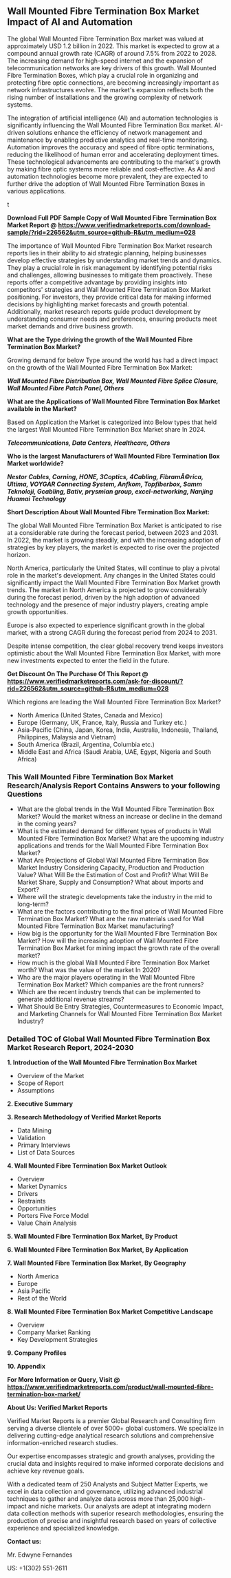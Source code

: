 <h2>Wall Mounted Fibre Termination Box Market Impact of AI and Automation</h2><p>The global Wall Mounted Fibre Termination Box market was valued at approximately USD 1.2 billion in 2022. This market is expected to grow at a compound annual growth rate (CAGR) of around 7.5% from 2022 to 2028. The increasing demand for high-speed internet and the expansion of telecommunication networks are key drivers of this growth. Wall Mounted Fibre Termination Boxes, which play a crucial role in organizing and protecting fibre optic connections, are becoming increasingly important as network infrastructures evolve. The market's expansion reflects both the rising number of installations and the growing complexity of network systems.</p><p>The integration of artificial intelligence (AI) and automation technologies is significantly influencing the Wall Mounted Fibre Termination Box market. AI-driven solutions enhance the efficiency of network management and maintenance by enabling predictive analytics and real-time monitoring. Automation improves the accuracy and speed of fibre optic terminations, reducing the likelihood of human error and accelerating deployment times. These technological advancements are contributing to the market's growth by making fibre optic systems more reliable and cost-effective. As AI and automation technologies become more prevalent, they are expected to further drive the adoption of Wall Mounted Fibre Termination Boxes in various applications.</p>t</p><p id="" class=""><strong>Download Full PDF Sample Copy of Wall Mounted Fibre Termination Box Market Report @ <a href="https://www.verifiedmarketreports.com/download-sample/?rid=226562&utm_source=github-R&utm_medium=028" target="_blank">https://www.verifiedmarketreports.com/download-sample/?rid=226562&utm_source=github-R&utm_medium=028</a></strong></p><p>The importance of&nbsp;Wall Mounted Fibre Termination Box Market research reports lies in their ability to aid strategic planning, helping businesses develop effective strategies by understanding market trends and dynamics. They play a crucial role in risk management by identifying potential risks and challenges, allowing businesses to mitigate them proactively. These reports offer a competitive advantage by providing insights into competitors' strategies and Wall Mounted Fibre Termination Box Market positioning. For investors, they provide critical data for making informed decisions by highlighting market forecasts and growth potential. Additionally, market research reports guide product development by understanding consumer needs and preferences, ensuring products meet market demands and drive business growth.</p><p><strong>What are the&nbsp;Type driving the growth of the Wall Mounted Fibre Termination Box Market?</strong></p><p id="" class="">Growing demand for below Type around the world has had a direct impact on the growth of the Wall Mounted Fibre Termination Box Market:</p><em><strong>Wall Mounted Fibre Distribution Box, Wall Mounted Fibre Splice Closure, Wall Mounted Fibre Patch Panel, Others</strong></em></p><strong>What are the&nbsp;Applications&nbsp;of Wall Mounted Fibre Termination Box Market available in the Market?</strong></p><p id="" class="">Based on Application the Market is categorized into Below types that held the largest Wall Mounted Fibre Termination Box Market share In 2024.</p><em><strong>Telecommunications, Data Centers, Healthcare, Others</strong></em></p><strong>Who is the largest Manufacturers of Wall Mounted Fibre Termination Box Market worldwide?</strong></p><p><em><strong>Nestor Cables, Corning, HONE, 3Coptics, 4Cabling, FibramÃ©rica, Ultima, VOYGAR Connecting System, Anfkom, Topfiberbox, Samm Teknoloji, Gcabling, Bativ, prysmian group, excel-networking, Nanjing Huamai Technology</strong></em></p><p id="" class=""><strong>Short Description About Wall Mounted Fibre Termination Box Market:</strong></p><p>The global Wall Mounted Fibre Termination Box Market is anticipated to rise at a considerable rate during the forecast period, between 2023 and 2031. In 2022, the market is growing steadily, and with the increasing adoption of strategies by key players, the market is expected to rise over the projected horizon.</p><p>North America, particularly the United States, will continue to play a pivotal role in the market's development. Any changes in the United States could significantly impact the Wall Mounted Fibre Termination Box Market growth trends. The market in North America is projected to grow considerably during the forecast period, driven by the high adoption of advanced technology and the presence of major industry players, creating ample growth opportunities.</p><p>Europe is also expected to experience significant growth in the global market, with a strong CAGR during the forecast period from 2024 to 2031.</p><p>Despite intense competition, the clear global recovery trend keeps investors optimistic about the Wall Mounted Fibre Termination Box Market, with more new investments expected to enter the field in the future.</p><p id="" class=""><strong>Get Discount On The Purchase Of This Report @ <a href="https://www.verifiedmarketreports.com/ask-for-discount/?rid=226562&utm_source=github-R&utm_medium=028" target="_blank">https://www.verifiedmarketreports.com/ask-for-discount/?rid=226562&utm_source=github-R&utm_medium=028</a></strong></p>Which regions are leading the Wall Mounted Fibre Termination Box Market?</p><ul><li>North America (United States, Canada and Mexico)</li><li>Europe (Germany, UK, France, Italy, Russia and Turkey etc.)</li><li>Asia-Pacific (China, Japan, Korea, India, Australia, Indonesia, Thailand, Philippines, Malaysia and Vietnam)</li><li>South America (Brazil, Argentina, Columbia etc.)</li><li>Middle East and Africa (Saudi Arabia, UAE, Egypt, Nigeria and South Africa)</li></ul><h3 id="" class="">This Wall Mounted Fibre Termination Box Market Research/Analysis Report Contains Answers to your following Questions</h3><ul><li>What are the global trends in the Wall Mounted Fibre Termination Box Market? Would the market witness an increase or decline in the demand in the coming years?</li><li>What is the estimated demand for different types of products in Wall Mounted Fibre Termination Box Market? What are the upcoming industry applications and trends for the Wall Mounted Fibre Termination Box Market?</li><li>What Are Projections of Global Wall Mounted Fibre Termination Box Market Industry Considering Capacity, Production and Production Value? What Will Be the Estimation of Cost and Profit? What Will Be Market Share, Supply and Consumption? What about imports and Export?</li><li>Where will the strategic developments take the industry in the mid to long-term?</li><li>What are the factors contributing to the final price of Wall Mounted Fibre Termination Box Market? What are the raw materials used for Wall Mounted Fibre Termination Box Market manufacturing?</li><li>How big is the opportunity for the Wall Mounted Fibre Termination Box Market? How will the increasing adoption of Wall Mounted Fibre Termination Box Market for mining impact the growth rate of the overall market?</li><li>How much is the global Wall Mounted Fibre Termination Box Market worth? What was the value of the market In 2020?</li><li>Who are the major players operating in the Wall Mounted Fibre Termination Box Market? Which companies are the front runners?</li><li>Which are the recent industry trends that can be implemented to generate additional revenue streams?</li><li>What Should Be Entry Strategies, Countermeasures to Economic Impact, and Marketing Channels for Wall Mounted Fibre Termination Box Market Industry?</li></ul><h3 id="" class="">Detailed TOC of Global Wall Mounted Fibre Termination Box Market Research Report, 2024-2030</h3><p id="" class=""><strong>1. Introduction of the Wall Mounted Fibre Termination Box Market</strong></p><ul><li>Overview of the Market</li><li>Scope of Report</li><li>Assumptions</li></ul><p id="" class=""><strong>2. Executive Summary</strong></p><p id="" class=""><strong>3. Research Methodology of Verified Market Reports</strong></p><ul><li>Data Mining</li><li>Validation</li><li>Primary Interviews</li><li>List of Data Sources</li></ul><p id="" class=""><strong>4. Wall Mounted Fibre Termination Box Market Outlook</strong></p><ul><li>Overview</li><li>Market Dynamics</li><li>Drivers</li><li>Restraints</li><li>Opportunities</li><li>Porters Five Force Model</li><li>Value Chain Analysis</li></ul><p id="" class=""><strong>5. Wall Mounted Fibre Termination Box Market, By Product</strong></p><p id="" class=""><strong>6. Wall Mounted Fibre Termination Box Market, By Application</strong></p><p id="" class=""><strong>7. Wall Mounted Fibre Termination Box Market, By Geography</strong></p><ul><li>North America</li><li>Europe</li><li>Asia Pacific</li><li>Rest of the World</li></ul><p id="" class=""><strong>8. Wall Mounted Fibre Termination Box Market Competitive Landscape</strong></p><ul><li>Overview</li><li>Company Market Ranking</li><li>Key Development Strategies</li></ul><p id="" class=""><strong>9. Company Profiles</strong></p><p id="" class=""><strong>10. Appendix</strong></p><p id="" class=""><strong>For More Information or Query, Visit @ <a href="https://www.verifiedmarketreports.com/product/wall-mounted-fibre-termination-box-market/" target="_blank">https://www.verifiedmarketreports.com/product/wall-mounted-fibre-termination-box-market/</a></strong></p><p id="" class=""><strong>About Us: Verified Market Reports</strong></p><p id="" class="">Verified Market Reports is a premier Global Research and Consulting firm serving a diverse clientele of over 5000+ global customers. We specialize in delivering cutting-edge analytical research solutions and comprehensive information-enriched research studies.</p><p id="" class="">Our expertise encompasses strategic and growth analyses, providing the crucial data and insights required to make informed corporate decisions and achieve key revenue goals.</p><p id="" class="">With a dedicated team of 250 Analysts and Subject Matter Experts, we excel in data collection and governance, utilizing advanced industrial techniques to gather and analyze data across more than 25,000 high-impact and niche markets. Our analysts are adept at integrating modern data collection methods with superior research methodologies, ensuring the production of precise and insightful research based on years of collective experience and specialized knowledge.</p><p id="" class=""><strong>Contact us:</strong></p><p id="" class="">Mr. Edwyne Fernandes</p><p id="" class="">US: +1(302) 551-2611</p>